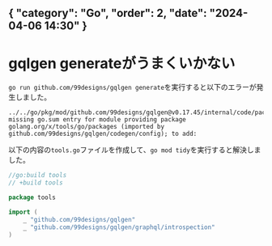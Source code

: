 { "category": "Go",  "order": 2, "date": "2024-04-06 14:30" }
---
# gqlgen generateがうまくいかない

`go run github.com/99designs/gqlgen generate`を実行すると以下のエラーが発生しました。

```
../../go/pkg/mod/github.com/99designs/gqlgen@v0.17.45/internal/code/packages.go:14:2: missing go.sum entry for module providing package golang.org/x/tools/go/packages (imported by github.com/99designs/gqlgen/codegen/config); to add:
```

以下の内容の`tools.go`ファイルを作成して、`go mod tidy`を実行すると解決しました。

```go
//go:build tools
// +build tools

package tools

import (
	_ "github.com/99designs/gqlgen"
	_ "github.com/99designs/gqlgen/graphql/introspection"
)
```